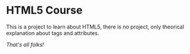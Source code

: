 # HTML5 Course
This is a project to learn about HTML5, there is no project, only theorical explanation about tags and attributes.

*That's all folks!*